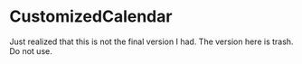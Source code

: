 # CustomizedCalendar
Just realized that this is not the final version I had. The version here is trash. Do not use.
